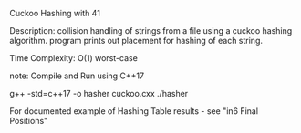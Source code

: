 Cuckoo Hashing with 41

Description:
  collision handling of strings from a file using a cuckoo hashing algorithm.
  program prints out placement for hashing of each string.   

Time Complexity: O(1) worst-case


note: Compile and Run using C++17

g++ -std=c++17 -o hasher cuckoo.cxx
./hasher


For documented example of Hashing Table results - see "in6 Final Positions"
